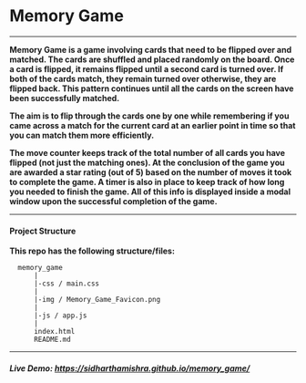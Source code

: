 # Memory Game
___

**Memory Game is a game involving cards that need to be flipped over and matched. The cards are shuffled and placed randomly on the board. Once a card is flipped, it remains flipped until a second card is turned over. If both of the cards match, they remain turned over otherwise, they are flipped back. This pattern continues until all the cards on the screen have been successfully matched.**

**The aim is to flip through the cards one by one while remembering if you came across a match for the current card at an earlier point in time so that you can match them more efficiently.**

**The move counter keeps track of the total number of all cards you have flipped (not just the matching ones). At the conclusion of the game you are awarded a star rating (out of 5) based on the number of moves it took to complete the game. A timer is also in place to keep track of how long you needed to finish the game. All of this info is displayed inside a modal window upon the successful completion of the game.**


---

#### Project Structure

**This repo has the following structure/files:**

```
  memory_game
      |
      |-css / main.css
      |
      |-img / Memory_Game_Favicon.png
      |
      |-js / app.js
      |
      index.html
      README.md
```


___

##### Live Demo: https://sidharthamishra.github.io/memory_game/
